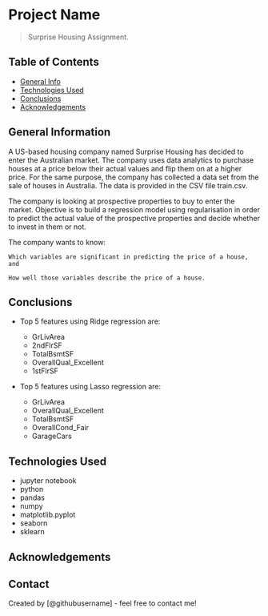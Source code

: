 # Project Name
> Surprise Housing Assignment.


## Table of Contents
* [General Info](#general-information)
* [Technologies Used](#technologies-used)
* [Conclusions](#conclusions)
* [Acknowledgements](#acknowledgements)

<!-- You can include any other section that is pertinent to your problem -->

## General Information
A US-based housing company named Surprise Housing has decided to enter the Australian market. The company uses data analytics to purchase houses at a price below their actual values and flip them on at a higher price. For the same purpose, the company has collected a data set from the sale of houses in Australia. The data is provided in the CSV file train.csv.

The company is looking at prospective properties to buy to enter the market. Objective is to build a regression model using regularisation in order to predict the actual value of the prospective properties and decide whether to invest in them or not.

The company wants to know:

    Which variables are significant in predicting the price of a house, and

    How well those variables describe the price of a house.

<!-- You don't have to answer all the questions - just the ones relevant to your project. -->

## Conclusions
- Top 5 features using Ridge regression are:
	- GrLivArea
	- 2ndFlrSF	
	- TotalBsmtSF
	- OverallQual_Excellent
	- 1stFlrSF	

- Top 5 features using Lasso regression are:
	- GrLivArea
	- OverallQual_Excellent
	- TotalBsmtSF
	- OverallCond_Fair
	- GarageCars


<!-- You don't have to answer all the questions - just the ones relevant to your project. -->


## Technologies Used
- jupyter notebook
- python
- pandas
- numpy
- matplotlib.pyplot
- seaborn
- sklearn

<!-- As the libraries versions keep on changing, it is recommended to mention the version of library used in this project -->

## Acknowledgements



## Contact
Created by [@githubusername] - feel free to contact me!


<!-- Optional -->
<!-- ## License -->
<!-- This project is open source and available under the [... License](). -->

<!-- You don't have to include all sections - just the one's relevant to your project -->